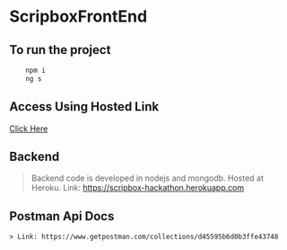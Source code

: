 # ScripboxFrontEnd

## To run the project

```bash
    npm i
    ng s

```

## Access Using Hosted Link
   [Click Here](https://scripbox.surge.sh/)

## Backend 
   > Backend code is developed in nodejs and mongodb.
   > Hosted at Heroku.
   > Link: https://scripbox-hackathon.herokuapp.com


## Postman Api Docs
    > Link: https://www.getpostman.com/collections/d45595b6d0b3ffe43748
